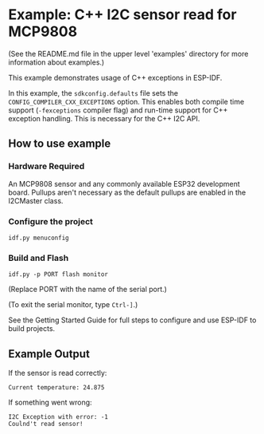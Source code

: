 # Example: C++ I2C sensor read for MCP9808

(See the README.md file in the upper level 'examples' directory for more information about examples.)

This example demonstrates usage of C++ exceptions in ESP-IDF.

In this example, the `sdkconfig.defaults` file sets the `CONFIG_COMPILER_CXX_EXCEPTIONS` option. 
This enables both compile time support (`-fexceptions` compiler flag) and run-time support for C++ exception handling.
This is necessary for the C++ I2C API.

## How to use example

### Hardware Required

An MCP9808 sensor and any commonly available ESP32 development board.
Pullups aren't necessary as the default pullups are enabled in the I2CMaster class.

### Configure the project

```
idf.py menuconfig
```

### Build and Flash

```
idf.py -p PORT flash monitor
```

(Replace PORT with the name of the serial port.)

(To exit the serial monitor, type ``Ctrl-]``.)

See the Getting Started Guide for full steps to configure and use ESP-IDF to build projects.

## Example Output

If the sensor is read correctly:

```
Current temperature: 24.875
```

If something went wrong:
```
I2C Exception with error: -1
Coulnd't read sensor!
```


